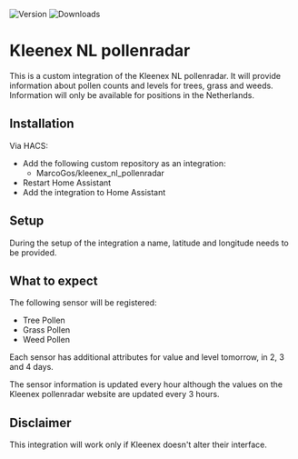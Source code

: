 ![Version](https://img.shields.io/github/v/release/MarcoGos/kleenex_nl_pollenradar?include_prereleases)
![Downloads](https://img.shields.io/github/downloads/MarcoGos/kleenex_nl_pollenradar/total)

# Kleenex NL pollenradar

This is a custom integration of the Kleenex NL pollenradar. It will provide information about pollen counts and levels for trees, grass and weeds. Information will only be available for positions in the Netherlands.

## Installation

Via HACS:

- Add the following custom repository as an integration:
    - MarcoGos/kleenex_nl_pollenradar
- Restart Home Assistant
- Add the integration to Home Assistant

## Setup

During the setup of the integration a name, latitude and longitude needs to be provided.

## What to expect

The following sensor will be registered:

- Tree Pollen
- Grass Pollen
- Weed Pollen

Each sensor has additional attributes for value and level tomorrow, in 2, 3 and 4 days.

The sensor information is updated every hour although the values on the Kleenex pollenradar website are updated every 3 hours.

## Disclaimer

This integration will work only if Kleenex doesn't alter their interface.